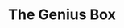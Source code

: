 ---
title: The Genius Box
position: 7
image: "/uploads/the-genius-box.jpg"
link: http://thegeniusbox.com
---